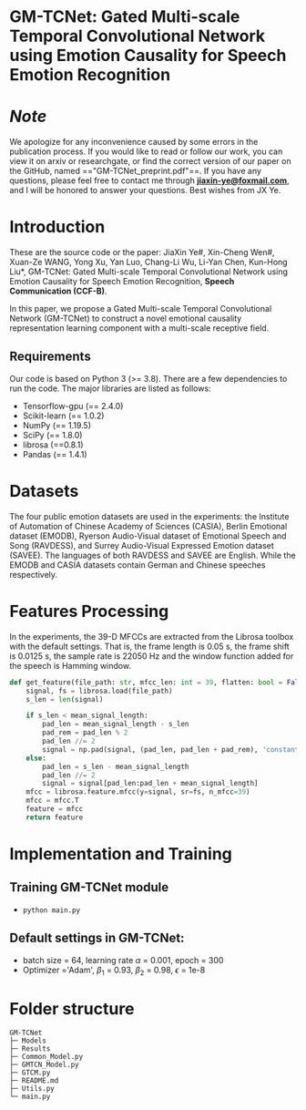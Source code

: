 # GM-TCNet: Gated Multi-scale Temporal Convolutional Network using Emotion Causality for Speech Emotion Recognition

# **_Note_**

We apologize for any inconvenience caused by some errors in the publication process. If you would like to read or follow our work, you can view it on arxiv or researchgate, or find the correct version of our paper on the GitHub, named =="GM-TCNet_preprint.pdf"==. 
If you have any questions, please feel free to contact me through **jiaxin-ye@foxmail.com**, and I will be honored to answer your questions. Best wishes from JX Ye.

# Introduction

These are the source code or the paper: JiaXin Ye#, Xin-Cheng Wen#, Xuan-Ze WANG, Yong Xu, Yan Luo, Chang-Li Wu, Li-Yan Chen, Kun-Hong Liu*, GM-TCNet: Gated Multi-scale Temporal Convolutional Network using Emotion Causality for Speech Emotion Recognition, **Speech Communication (CCF-B)**. 

In this paper, we propose a Gated Multi-scale Temporal Convolutional Network (GM-TCNet) to construct a novel emotional causality representation learning component with a multi-scale receptive field. 

## Requirements

Our code is based on Python 3 (>= 3.8). There are a few dependencies to run the code. The major libraries are listed as follows:

* Tensorflow-gpu (== 2.4.0)
* Scikit-learn (== 1.0.2)
* NumPy (== 1.19.5)
* SciPy (== 1.8.0)
* librosa (==0.8.1)
* Pandas (== 1.4.1)

# Datasets

The four public emotion datasets are used in the experiments: the Institute of Automation of Chinese Academy of Sciences (CASIA), Berlin Emotional dataset (EMODB), Ryerson Audio-Visual dataset of Emotional Speech and Song (RAVDESS), and Surrey Audio-Visual Expressed Emotion dataset (SAVEE). The languages of both RAVDESS and SAVEE are English. While the EMODB and CASIA datasets contain German and Chinese speeches respectively.

# Features Processing

In the experiments, the 39-D MFCCs are extracted from the Librosa toolbox with the default settings. That is, the frame length is 0.05 s, the frame shift is 0.0125 s, the sample rate is 22050 Hz and the window function added for the speech is Hamming window. 

```python
def get_feature(file_path: str, mfcc_len: int = 39, flatten: bool = False):
    signal, fs = librosa.load(file_path)
    s_len = len(signal)

    if s_len < mean_signal_length:
        pad_len = mean_signal_length - s_len
        pad_rem = pad_len % 2
        pad_len //= 2
        signal = np.pad(signal, (pad_len, pad_len + pad_rem), 'constant', constant_values = 0)
    else:
        pad_len = s_len - mean_signal_length
        pad_len //= 2
        signal = signal[pad_len:pad_len + mean_signal_length]
    mfcc = librosa.feature.mfcc(y=signal, sr=fs, n_mfcc=39)
    mfcc = mfcc.T
    feature = mfcc
    return feature
```

# Implementation and Training

## Training GM-TCNet module

- ``python main.py``

## Default settings in GM-TCNet:

* batch size = 64, learning rate $\alpha$ = 0.001, epoch = 300
* Optimizer ='Adam', $\beta_1$ = 0.93, $\beta_2$ = 0.98, $\epsilon$ = 1e-8

# Folder structure

```
GM-TCNet
├─ Models
├─ Results
├─ Common_Model.py
├─ GMTCN_Model.py
├─ GTCM.py
├─ README.md
├─ Utils.py
└─ main.py
```
